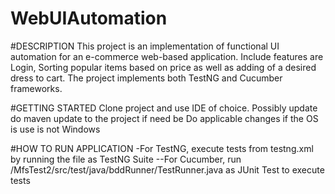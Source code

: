 # WebUIAutomation

#DESCRIPTION
This project is an implementation of functional UI automation for an e-commerce web-based application. Include features are Login, Sorting popular items based on price
as well as adding of a desired dress to cart.
The project implements both TestNG and Cucumber frameworks. 

#GETTING STARTED
Clone project and use IDE of choice. Possibly update do maven update to the project if need be
Do applicable changes if the OS is use is not Windows

#HOW TO RUN APPLICATION
-For TestNG, execute tests from testng.xml by running the file as TestNG Suite
--For Cucumber, run /MfsTest2/src/test/java/bddRunner/TestRunner.java as JUnit Test to execute tests
